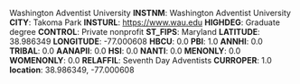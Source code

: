 
Washington Adventist University
**INSTNM**: Washington Adventist University 
**CITY**: Takoma Park 
**INSTURL**: https://www.wau.edu 
**HIGHDEG**: Graduate degree 
**CONTROL**: Private nonprofit 
**ST_FIPS**: Maryland 
**LATITUDE**: 38.986349 
**LONGITUDE**: -77.000608 
**HBCU**: 0.0 
**PBI**: 1.0 
**ANNHI**: 0.0 
**TRIBAL**: 0.0 
**AANAPII**: 0.0 
**HSI**: 0.0 
**NANTI**: 0.0 
**MENONLY**: 0.0 
**WOMENONLY**: 0.0 
**RELAFFIL**: Seventh Day Adventists 
**CURROPER**: 1.0 
**location**: 38.986349, -77.000608 
